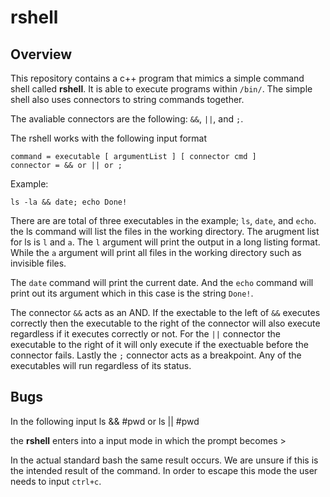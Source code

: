 # rshell

## Overview

This repository contains a c++ program that mimics a simple command shell called **rshell**. It is able to execute programs within `/bin/`.
The simple shell also uses connectors to string commands together.

The avaliable connectors are the following: `&&`, `||`, and `;`.

The rshell works with the following input format
    
    command = executable [ argumentList ] [ connector cmd ]
    connector = && or || or ;

Example: 

    ls -la && date; echo Done!

There are are total of three executables in the example; `ls`, `date`, and `echo`.
the ls command will list the files in the working directory. The arugment list for ls
is `l` and `a`. The `l` argument will print the output in a long listing format. While
the `a` argument will print all files in the working directory such as invisible files.

The `date` command will print the current date. And the `echo` command will print out its argument
which in this case is the string `Done!`.

The connector `&&` acts as an AND. If the exectable to the left of `&&` executes correctly then
the executable to the right of the connector will also execute regardless if it executes correctly
or not. For the `||` connector the executable to the right of it will only execute if the exectuable
before the connector fails. Lastly the `;` connector acts as a breakpoint. Any of the executables 
will run regardless of its status.


## Bugs

In the following input
    ls && #pwd
or
    ls || #pwd

the **rshell** enters into a input mode in which the prompt becomes
    >

In the actual standard bash the same result occurs. We are unsure if this is 
the intended result of the command. In order to escape this mode the user needs
to input `ctrl+c`.
